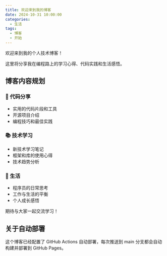 ```yaml
---
title: 欢迎来到我的博客
date: 2024-10-31 10:00:00
categories: 
  - 生活
tags:
  - 博客
  - 开始
---
```


欢迎来到我的个人技术博客！

这里将分享我在编程路上的学习心得、代码实践和生活感悟。

## 博客内容规划

### 🔧 代码分享
- 实用的代码片段和工具
- 开源项目介绍
- 编程技巧和最佳实践

### 📚 技术学习
- 新技术学习笔记
- 框架和库的使用心得
- 技术趋势分析

### 🌱 生活
- 程序员的日常思考
- 工作与生活的平衡
- 个人成长感悟

期待与大家一起交流学习！

<!-- more -->

## 关于自动部署

这个博客已经配置了 GitHub Actions 自动部署，每次推送到 main 分支都会自动构建并部署到 GitHub Pages。